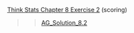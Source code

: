[Think Stats Chapter 8 Exercise 2](http://greenteapress.com/thinkstats2/html/thinkstats2009.html#toc77) (scoring)

>> [AG_Solution_8.2](https://github.com/aggittle/dsp/blob/master/AG_Solution_8.2.ipynb)
